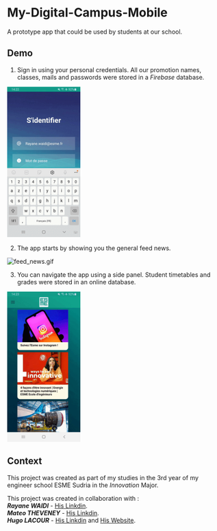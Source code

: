 # My-Digital-Campus-Mobile
A prototype app that could be used by students at our school.

## Demo
1. Sign in using your personal credentials. All our promotion names, classes, mails and passwords were stored in a *Firebase* database.

 <img src="demo/sign_in.gif" alt="gif" width="171" height="350">
 
 2. The app starts by showing you the general feed news. 
 
 <img src="demo/feed_news.gif" alt="feed_news.gif" width="171" height="350">
 
 3. You can navigate the app using a side panel. Student timetables and grades were stored in an online database.
 
 <img src="demo/navigation.gif" alt="navigation.gif" width="171" height="350">
 

## Context
This project was created as part of my studies in the 3rd year of my engineer school ESME Sudria in the *Innovation* Major.

This project was created in collaboration with :<br/>
***Rayane WAIDI*** - [His Linkdin](https://www.linkedin.com/in/rayane-waidi/).<br/>
***Mateo THEVENEY*** - [His Linkdin](https://www.linkedin.com/in/mateo-theveney/).<br/>
***Hugo LACOUR*** - [His Linkdin](https://www.linkedin.com/in/hugo-lacour-790b251a3/) and [His Website](https://regal-bombolone-700163.netlify.app/).
